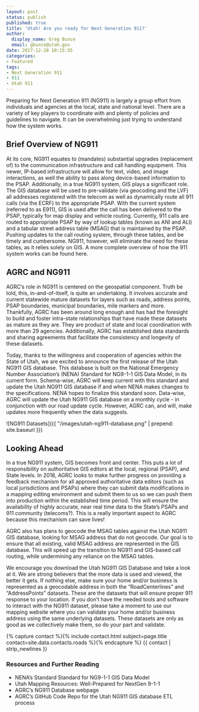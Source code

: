 ```yaml
---
layout: post
status: publish
published: true
title: 'Utah! Are you ready for Next Generation 911?'
author:
  display_name: Greg Bunce
  email: gbunce@utah.gov
date: 2017-12-28 10:15:55
categories:
- Featured
tags:
- Next Generation 911
- 911
- Utah 911
---
```

Preparing for Next Generation 911 (NG911) is largely a group effort from individuals and agencies at the local, state and national level. There are a variety of key players to coordinate with and plenty of policies and guidelines to navigate. It can be overwhelming just trying to understand how the system works.

## Brief Overview of NG911

At its core, NG911 equates to (mandates) substantial upgrades (replacement of) to the communication infrastructure and call handling equipment. This newer, IP-based infrastructure will allow for text, video, and image interactions, as well the ability to pass along device-based information to the PSAP. Additionally, in a true NG911 system, GIS plays a significant role. The GIS database will be used to pre-validate (via geocoding and the LVF) all addresses registered with the telecom as well as dynamically route all 911 calls (via the ECRF) to the appropriate PSAP. With the current system (referred to as E911), GIS is used after the call has been delivered to the PSAP, typically for map display and vehicle routing. Currently, 911 calls are routed to appropriate PSAP by way of lookup tables (known as ANI and ALI) and a tabular street address table (MSAG) that is maintained by the PSAP. Pushing updates to the call routing system, through these tables, and be timely and cumbersome.  NG911, however, will eliminate the need for these tables, as it relies solely on GIS. A more complete overview of how the 911 system works can be found here.

## AGRC and NG911

AGRC’s role in NG911 is centered on the geospatial component. Truth be told, this, in-and-of-itself, is quite an undertaking. It involves accurate and current statewide mature datasets for layers such as roads, address points, PSAP boundaries, municipal boundaries, mile markers and more. Thankfully, AGRC has been around long enough and has had the foresight to build and foster intra-state relationships that have made these datasets as mature as they are. They are product of state and local coordination with more than 29 agencies. Additionally, AGRC has established data standards and sharing agreements that facilitate the consistency and longevity of these datasets.

Today, thanks to the willingness and cooperation of agencies within the State of Utah, we are excited to announce the first release of the Utah NG911 GIS database. This database is built on the National Emergency Number Association’s (NENA) Standard for NG9-1-1 GIS Data Model, in its current form. Schema-wise, AGRC will keep current with this standard and update the Utah NG911 GIS database if and when NENA makes changes to the specifications. NENA hopes to finalize this standard soon.  Data-wise, AGRC will update the Utah NG911 GIS database on a monthly cycle - in conjunction with our road update cycle. However, AGRC can, and will, make updates more frequently when the data suggests.

![NG911 Datasets]({{ "/images/utah-ng911-database.png" | prepend: site.baseurl }})

## Looking Ahead

In a true NG911 system, GIS becomes front and center. This puts a lot of responsibility on authoritative GIS editors at the local, regional (PSAP), and State levels. In 2018, AGRC looks to make further progress on providing a feedback mechanism for all approved authoritative data editors (such as local jurisdictions and PSAPs) where they can submit data modifications in a mapping editing environment and submit them to us so we can push them into production within the established time period. This will ensure the availability of highly accurate, near real time data to the State’s PSAPs and 911 community (telecoms?).  This is a really important aspect to AGRC because this mechanism can save lives!

AGRC also has plans to geocode the MSAG tables against the Utah NG911 GIS database, looking for MSAG address that do not geocode. Our goal is to ensure that all existing, valid MSAG address are represented in the GIS database. This will speed up the transition to NG911 and GIS-based call routing, while undermining any reliance on the MSAG tables.

We encourage you download the Utah NG911 GIS Database and take a look at it. We are strong believers that the more data is used and viewed, the better it gets. If nothing else, make sure your home and/or business is represented as a geocodable address in both the “RoadCenterlines” and “AddressPoints” datasets. These are the datasets that will ensure proper 911 response to your location. If you don’t have the needed tools and software to interact with the NG911 dataset, please take a moment to use our mapping website where you can validate your home and/or business address using the same underlying datasets. These datasets are only as good as we collectively make them, so do your part and validate.

{% capture contact %}{% include contact.html subject=page.title contact=site.data.contacts.roads %}{% endcapture %}
{{ contact | strip_newlines }}

### Resources and Further Reading

- NENA’s Standard Standard for NG9-1-1 GIS Data Model
- Utah Mapping Resources: Well-Prepared for NextGen 9-1-1
- AGRC’s NG911 Database webpage
- AGRC’s GitHub Code Repo for the Utah NG911 GIS database ETL process
